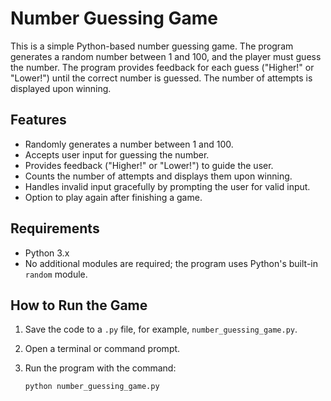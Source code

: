 
# Number Guessing Game

This is a simple Python-based number guessing game. The program generates a random number between 1 and 100, and the player must guess the number. The program provides feedback for each guess ("Higher!" or "Lower!") until the correct number is guessed. The number of attempts is displayed upon winning.

## Features

- Randomly generates a number between 1 and 100.
- Accepts user input for guessing the number.
- Provides feedback ("Higher!" or "Lower!") to guide the user.
- Counts the number of attempts and displays them upon winning.
- Handles invalid input gracefully by prompting the user for valid input.
- Option to play again after finishing a game.

## Requirements

- Python 3.x
- No additional modules are required; the program uses Python's built-in `random` module.

## How to Run the Game

1. Save the code to a `.py` file, for example, `number_guessing_game.py`.
2. Open a terminal or command prompt.
3. Run the program with the command:

   ```bash
   python number_guessing_game.py
